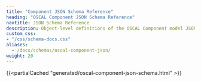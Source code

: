 ```yaml
---
title: "Component JSON Schema Reference"
heading: "OSCAL Component JSON Schema Reference"
navtitle: JSON Schema Reference
description: Object-level definitions of the OSCAL Component model JSON format.
custom_css:
- "/css/schema-docs.css"
aliases:
  - /docs/schemas/oscal-component-json/
weight: 20
---
```


{{<partialCached "generated/oscal-component-json-schema.html" >}}
